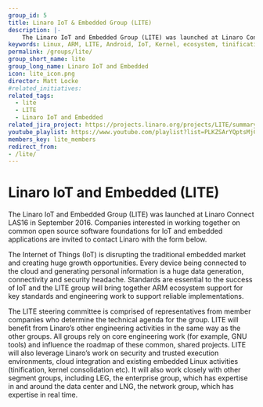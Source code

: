 ```yaml
---
group_id: 5
title: Linaro IoT & Embedded Group (LITE)
description: |-
    The Linaro IoT and Embedded Group (LITE) was launched at Linaro Connect LAS16 in September 2016.
keywords: Linux, ARM, LITE, Android, IoT, Kernel, ecosystem, tinification
permalink: /groups/lite/
group_short_name: lite
group_long_name: Linaro IoT and Embedded
icon: lite_icon.png
director: Matt Locke
#related_initiatives:
related_tags:
  - lite
  - LITE
  - Linaro IoT and Embedded
related_jira_project: https://projects.linaro.org/projects/LITE/summary
youtube_playlist: https://www.youtube.com/playlist?list=PLKZSArYQptsMjCTIdpvcX5ePMBl4rXS5R
members_key: lite_members
redirect_from:
- /lite/
---
```

# Linaro IoT and Embedded (LITE)

The Linaro IoT and Embedded Group (LITE) was launched at Linaro Connect LAS16 in September 2016. Companies interested in working together on common open source software foundations for IoT and embedded applications are invited to contact Linaro with the form below.

The Internet of Things (IoT) is disrupting the traditional embedded market and  creating huge growth opportunities. Every device being connected to the cloud  and generating personal information is a huge data generation, connectivity and security headache. Standards are essential to the success of IoT and the LITE group will bring together ARM ecosystem support for key standards and engineering work to support reliable implementations.

The LITE steering committee is comprised of representatives from member companies who determine the technical agenda for the group. LITE will benefit from Linaro’s other engineering activities in the same way as the other groups. All groups rely on core engineering work (for example, GNU tools) and influence the roadmap of these common, shared projects. LITE will also leverage Linaro’s work on security and trusted execution environments, cloud integration and existing embedded Linux activities (tinification, kernel consolidation etc).  It will also work closely with other segment groups, including LEG, the enterprise group, which has expertise in and around the data center and LNG, the network group, which has expertise in real time.
